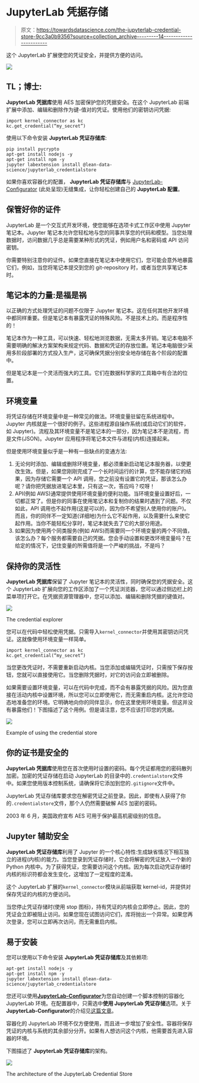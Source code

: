 # JupyterLab 凭据存储

> 原文：<https://towardsdatascience.com/the-jupyterlab-credential-store-9cc3a0b9356?source=collection_archive---------14----------------------->

这个 JupyterLab 扩展使您的凭证安全，并提供方便的访问。

![](img/940f8e3bdc1410132e65e3c11bed3f24.png)

## TL；博士:

**JupyterLab 凭据库**使用 AES 加密保护您的凭据安全。在这个 JupyterLab 前端扩展中添加、编辑和删除作为键-值对的凭证。使用他们的密钥访问凭据:

```
import kernel_connector as kc
kc.get_credential(“my_secret”)
```

使用以下命令安装 **JupyterLab 凭证存储库**:

```
pip install pycrypto
apt-get install nodejs -y
apt-get install npm -y
jupyter labextension install @lean-data-science/jupyterlab_credentialstore
```

如果你喜欢容器化的配置， **JupyterLab 凭证存储库**与 [JupyterLab-Configurator](https://lean-data-science.com/#/configure-jupyterlab) (此处呈现)无缝集成，让你轻松创建自己的 **JupyterLab 配置**。

## 保管好你的证件

JupyterLab 是一个交互式开发环境，使您能够在选项卡式工作区中使用 Jupyter 笔记本。Jupyter 笔记本允许您轻松地与您的同事共享您的代码和模型。当您处理数据时，访问数据几乎总是需要某种形式的凭证，例如用户名和密码或 API 访问密钥。

你需要特别注意你的证件。如果您直接在笔记本中使用它们，您可能会意外地暴露它们，例如，当您将笔记本提交到您的 git-repository 时，或者当您共享笔记本时。

## 笔记本的力量:是福是祸

以正确的方式处理凭证的问题不仅限于 Jupyter 笔记本。这在任何其他开发环境中都同样重要。但是笔记本有暴露凭证的特殊风险。不是技术上的。而是程序性的！

笔记本作为一种工具，可以快速、轻松地浏览数据，无需太多开销。笔记本电脑不需要明确的解决方案架构来规定代码、数据和凭证的存放位置。笔记本电脑很少采用多阶段部署的方式投入生产，这可确保凭据分别安全地存储在各个阶段的配置中。

但是笔记本是一个灵活而强大的工具。它们在数据科学家的工具箱中有合法的位置。

## 环境变量

将凭证存储在环境变量中是一种常见的做法。环境变量驻留在系统进程中。Jupyter 内核就是一个很好的例子。这些进程源自操作系统(或启动它们的软件，如 Jupyter)。流程及其环境变量不是笔记本的一部分，因为笔记本不是流程，而是文件(JSON)。Jupyter 应用程序将笔记本文件与进程(内核)连接起来。

但是使用环境变量似乎是一种有一些缺点的变通方法:

1.  无论何时添加、编辑或删除环境变量，都必须重新启动笔记本服务器，以使更改生效。但是，如果您刚刚完成了一个长时间运行的计算，您不能存储它的结果，因为存储它需要一个 API 调用，您之前没有设置它的凭证，那该怎么办呢？请你把凭据放进笔记本里，只有这一次，答应吗？哎呀！
2.  API(例如 AWS)通常提供使用环境变量的便利功能。当环境变量设置好后，一切都正常了。但是你的同事在使用笔记本和复制你的结果时遇到了问题。不仅如此，API 调用也不起作用(这是可以的，因为你不希望别人使用你的账户)。而且，你的同伴不一定知道(详细地)为什么它不起作用，以及需要什么来使它起作用。当你不能轻松分享时，笔记本就失去了它的大部分用途。
3.  如果因为使用两个同类服务(例如 AWS)而需要同一个环境变量的两个不同值，该怎么办？每个服务都需要自己的凭据。您会手动设置和更改环境变量吗？在给定的情况下，记住变量的所需值将是一个严峻的挑战，不是吗？

## 保持你的灵活性

**JupyterLab 凭据库**保留了 Jupyter 笔记本的灵活性，同时确保您的凭据安全。这个 JupyterLab 扩展向您的工作区添加了一个凭证浏览器，您可以通过侧边栏上的菜单项打开它。在凭据资源管理器中，您可以添加、编辑和删除凭据的键值对。

![](img/5a16344faa4a0fda89d044af8a00a628.png)

The credential explorer

您可以在代码中轻松使用凭据。只需导入`kernel_connector`并使用其密钥访问凭证。这就像使用环境变量一样简单。

```
import kernel_connector as kc
kc.get_credential(“my_secret”)
```

当您更改凭证时，不需要重新启动内核。当您添加或编辑凭证时，只需按下保存按钮，您就可以直接使用它。当您删除凭据时，对它的访问会立即被删除。

如果需要设置环境变量，可以在代码中完成，而不会有暴露凭据的风险。因为您直接在活动内核中设置环境，所以您可以立即使用它，而无需重启内核。这允许您动态地准备您的环境。它明确地向你的同伴显示，你在这里使用环境变量。但这并没有暴露他们！下图描述了这个用例。但是请注意，您不应该打印您的凭据。

![](img/83df8680674d95a03133b24f8a8eaab1.png)

Example of using the credential store

## 你的证书是安全的

**JupyterLab 凭据库**使用您在首次使用时设置的密码。每个凭证都用您的密码散列加密。加密的凭证存储在启动 JupyterLab 的目录中的`.credentialstore`文件中。如果您使用版本控制系统，请确保将它添加到您的`.gitignore`文件中。

JupyterLab 凭证存储库要求您在解密凭证之前登录。因此，即使有人获得了你的`.credentialstore`文件，那个人仍然需要破解 AES 加密的密码。

2003 年 6 月，美国政府宣布 AES 可用于保护最高机密级别的信息。

## Jupyter 辅助安全

**JupyterLab 凭证存储库**利用了 Jupyter 的一个核心特性:生成缺省情况下相互独立的进程(内核)的能力。当您登录到凭证存储时，它会将解密的凭证放入一个新的 Python 内核中。为了获得凭证，您需要访问这个内核。因为每次启动凭证存储时内核的标识符都会发生变化，这增加了一定程度的混淆。

这个 JupyterLab 扩展的`kernel_connector`模块从前端获取 kernel-id，并提供对保存凭证的内核的方便访问。

当您停止凭证存储时(使用 stop 图标)，持有凭证的内核会立即停止。因此，您的凭证会立即被阻止访问。如果您现在试图访问它们，库将抛出一个异常。如果您再次登录，您可以立即再次访问，而无需重启内核。

## 易于安装

您可以使用以下命令安装 **JupyterLab 凭证存储库**及其依赖项:

```
apt-get install nodejs -y
apt-get install npm -y
jupyter labextension install @lean-data-science/jupyterlab_credentialstore
```

您还可以使用[**JupyterLab-Configurator**](https://lean-data-science.com/#/configure-jupyterlab)为您自动创建一个脚本控制的容器化 JupyterLab 环境。在配置器中，只需选中**使用 JupyterLab 凭证存储**选项。关于**JupyterLab-Configurator**的介绍见[这篇文章](/how-to-setup-your-jupyterlab-project-environment-74909dade29b)。

容器化的 JupyterLab 环境不仅方便使用，而且进一步增加了安全性。容器将保存凭证的内核与系统的其余部分分开。如果有人想访问这个内核，他需要首先进入容器的环境。

下图描述了 **JupyterLab 凭证存储库**的架构。

![](img/f8c4cc9a773b727a83c25c8065166343.png)

The architecture of the JupyterLab Credential Store